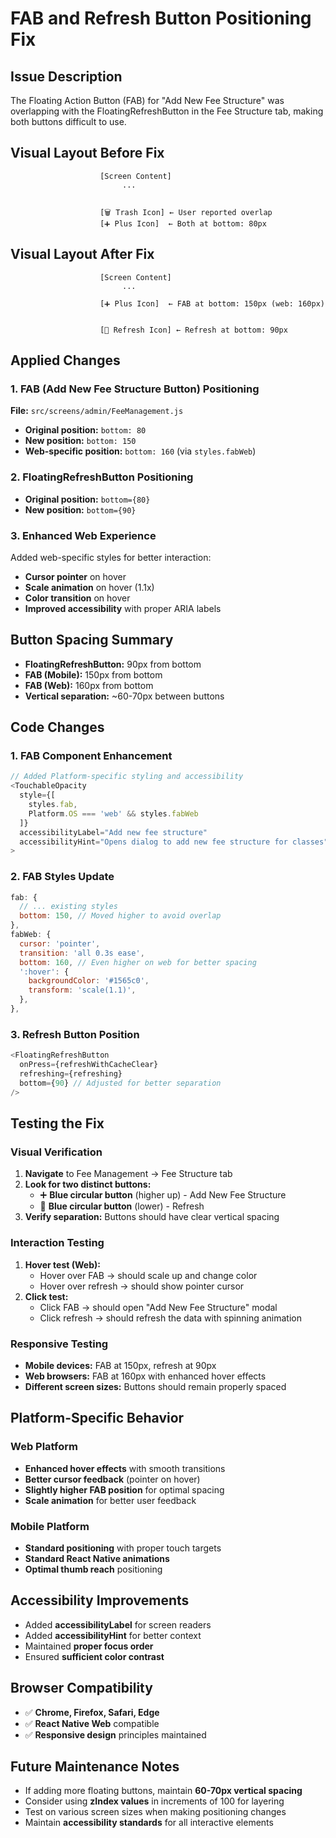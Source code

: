 # FAB and Refresh Button Positioning Fix

## Issue Description
The Floating Action Button (FAB) for "Add New Fee Structure" was overlapping with the FloatingRefreshButton in the Fee Structure tab, making both buttons difficult to use.

## Visual Layout Before Fix
```
                    [Screen Content]
                         ...
                         
                         
                    [🗑️ Trash Icon] ← User reported overlap
                    [➕ Plus Icon]  ← Both at bottom: 80px
```

## Visual Layout After Fix  
```
                    [Screen Content]
                         ...
                         
                    [➕ Plus Icon]  ← FAB at bottom: 150px (web: 160px)
                         
                         
                    [🔄 Refresh Icon] ← Refresh at bottom: 90px
```

## Applied Changes

### 1. FAB (Add New Fee Structure Button) Positioning
**File:** `src/screens/admin/FeeManagement.js`

- **Original position:** `bottom: 80`  
- **New position:** `bottom: 150`
- **Web-specific position:** `bottom: 160` (via `styles.fabWeb`)

### 2. FloatingRefreshButton Positioning
- **Original position:** `bottom={80}`
- **New position:** `bottom={90}`

### 3. Enhanced Web Experience
Added web-specific styles for better interaction:
- **Cursor pointer** on hover
- **Scale animation** on hover (1.1x)
- **Color transition** on hover
- **Improved accessibility** with proper ARIA labels

## Button Spacing Summary
- **FloatingRefreshButton:** 90px from bottom
- **FAB (Mobile):** 150px from bottom  
- **FAB (Web):** 160px from bottom
- **Vertical separation:** ~60-70px between buttons

## Code Changes

### 1. FAB Component Enhancement
```javascript
// Added Platform-specific styling and accessibility
<TouchableOpacity
  style={[
    styles.fab,
    Platform.OS === 'web' && styles.fabWeb
  ]}
  accessibilityLabel="Add new fee structure"
  accessibilityHint="Opens dialog to add new fee structure for classes"
>
```

### 2. FAB Styles Update
```javascript
fab: {
  // ... existing styles
  bottom: 150, // Moved higher to avoid overlap
},
fabWeb: {
  cursor: 'pointer',
  transition: 'all 0.3s ease',
  bottom: 160, // Even higher on web for better spacing
  ':hover': {
    backgroundColor: '#1565c0',
    transform: 'scale(1.1)',
  },
},
```

### 3. Refresh Button Position
```javascript
<FloatingRefreshButton
  onPress={refreshWithCacheClear}
  refreshing={refreshing}
  bottom={90} // Adjusted for better separation
/>
```

## Testing the Fix

### Visual Verification
1. **Navigate** to Fee Management → Fee Structure tab
2. **Look for two distinct buttons:**
   - ➕ **Blue circular button** (higher up) - Add New Fee Structure
   - 🔄 **Blue circular button** (lower) - Refresh 
3. **Verify separation:** Buttons should have clear vertical spacing

### Interaction Testing
1. **Hover test (Web):** 
   - Hover over FAB → should scale up and change color
   - Hover over refresh → should show pointer cursor
2. **Click test:**
   - Click FAB → should open "Add New Fee Structure" modal
   - Click refresh → should refresh the data with spinning animation

### Responsive Testing
- **Mobile devices:** FAB at 150px, refresh at 90px
- **Web browsers:** FAB at 160px with enhanced hover effects
- **Different screen sizes:** Buttons should remain properly spaced

## Platform-Specific Behavior

### Web Platform
- **Enhanced hover effects** with smooth transitions
- **Better cursor feedback** (pointer on hover)  
- **Slightly higher FAB position** for optimal spacing
- **Scale animation** for better user feedback

### Mobile Platform
- **Standard positioning** with proper touch targets
- **Standard React Native animations**
- **Optimal thumb reach** positioning

## Accessibility Improvements
- Added **accessibilityLabel** for screen readers
- Added **accessibilityHint** for better context
- Maintained **proper focus order**
- Ensured **sufficient color contrast**

## Browser Compatibility
- ✅ **Chrome, Firefox, Safari, Edge**
- ✅ **React Native Web** compatible
- ✅ **Responsive design** principles maintained

## Future Maintenance Notes
- If adding more floating buttons, maintain **60-70px vertical spacing**
- Consider using **zIndex values** in increments of 100 for layering
- Test on various screen sizes when making positioning changes
- Maintain **accessibility standards** for all interactive elements